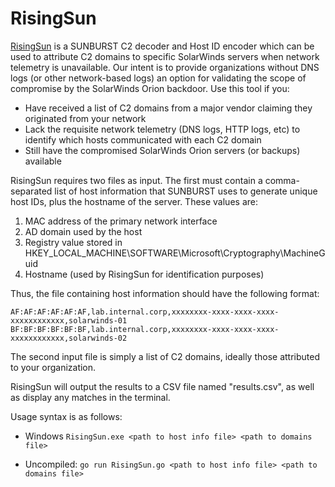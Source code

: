 # RisingSun

[RisingSun](https://www.trustedsec.com/blog/risingsun-decoding-sunburst-c2-to-identify-infected-hosts-without-network-telemetry/) is a SUNBURST C2 decoder and Host ID encoder which can be used to attribute C2 domains to specific SolarWinds servers when network telemetry is unavailable. Our intent is to provide organizations without DNS logs (or other network-based logs) an option for validating the scope of compromise by the SolarWinds Orion backdoor. Use this tool if you:
- Have received a list of C2 domains from a major vendor claiming they originated from your network
- Lack the requisite network telemetry (DNS logs, HTTP logs, etc) to identify which hosts communicated with each C2 domain 
- Still have the compromised SolarWinds Orion servers (or backups) available 

RisingSun requires two files as input. The first must contain a comma-separated list of host information that SUNBURST uses to generate unique host IDs, plus the hostname of the server. These values are:
1. MAC address of the primary network interface
2. AD domain used by the host
3. Registry value stored in HKEY_LOCAL_MACHINE\SOFTWARE\Microsoft\Cryptography\MachineGuid
4. Hostname (used by RisingSun for identification purposes)

Thus, the file containing host information should have the following format:

`
AF:AF:AF:AF:AF:AF,lab.internal.corp,xxxxxxxx-xxxx-xxxx-xxxx-xxxxxxxxxxxx,solarwinds-01
BF:BF:BF:BF:BF:BF,lab.internal.corp,xxxxxxxx-xxxx-xxxx-xxxx-xxxxxxxxxxxx,solarwinds-02
`

The second input file is simply a list of C2 domains, ideally those attributed to your organization.

RisingSun will output the results to a CSV file named "results.csv", as well as display any matches in the terminal.

Usage syntax is as follows:

- Windows
`RisingSun.exe <path to host info file> <path to domains file>`

- Uncompiled:
`go run RisingSun.go <path to host info file> <path to domains file>`
